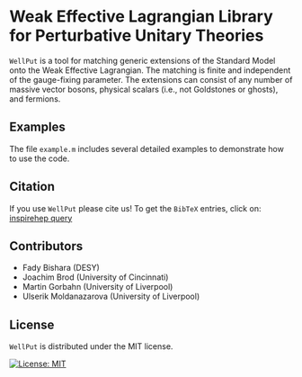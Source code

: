 **W**eak **E**ffective **L**agrangian **L**ibrary for **P**erturbative **U**nitary **T**heories
=====

`WellPut` is a tool for matching generic extensions of the Standard Model onto the Weak Effective Lagrangian. The matching is finite and independent of the gauge-fixing parameter. The extensions can consist of any number of massive vector bosons, physical scalars (i.e., not Goldstones or ghosts), and fermions.


## Examples

The file `example.m` includes several detailed examples to demonstrate how to use the code.

## Citation
If you use `WellPut` please cite us! To get the `BibTeX` entries, click on: [inspirehep query](https://inspirehep.net/search?p=arxiv:2104.10930&of=hx) 



## Contributors

   * Fady Bishara (DESY)
   * Joachim Brod (University of Cincinnati)
   * Martin Gorbahn (University of Liverpool)
   * Ulserik Moldanazarova (University of Liverpool)

## License
`WellPut` is distributed under the MIT license.


[![License: MIT](https://img.shields.io/badge/License-MIT-yellow.svg)](https://opensource.org/licenses/MIT)

